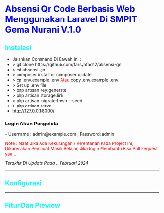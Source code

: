 <h1 style="color:blue">Absensi Qr Code Berbasis Web Menggunakan Laravel Di SMPIT Gema Nurani V.1.0</h1>

<h2 style="color:cyan">Instalasi</h2>
<ul>
    <li>Jalankan Command Di Bawah Ini : <br> </li>
    <li> > git clone https://github.com/farsyafad12/absensi-gn</li>
    <li> > cd absensi-gn</li>
    <li> > composer install or composer update</li>
    <li> > cp .env.example .env <span style="color: red;">Atau</span> copy .env.example .env</li>
    <li> > Set up .env file</li>
    <li> > php artisan key:generate</li>
    <li> > php artisan storage:link</li>
    <li> > php artisan migrate:fresh --seed</li>
    <li> > php artisan serve</li>
    <li> <a href="http://127.0.0.1:8000/">http://127.0.0.1:8000/</a> </li>
</ul>

<h3>Login Akun Pengelola</h3>
- Username : admin@example.com , Password: admin 

<p style="color:red">Note : Maaf Jika Ada Kekurangan / Kerentanan Pada Project Ini, Dikarenakan Pembuat Masih Belajar, Jika Ingin Membantu Bisa Pull Request yaa...<p>

<p style="font-style: italic;font-size: 14px;">Terakhir Di Update Pada .. Februari 2024</p>

<hr>


<h2 style="color:cyan">Konfigurasi</h2>

<hr>

<h2 style="color:cyan">Fitur Dan Preview</h2>
